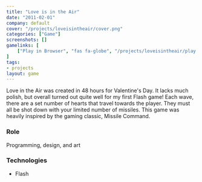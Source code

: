 ```yaml
---
title: "Love is in the Air"
date: "2011-02-01"
company: default
cover: "/projects/loveisintheair/cover.png"
categories: ["Game"]
screenshots: []
gamelinks: [
    ["Play in Browser", "fas fa-globe", "/projects/loveisintheair/play.html"],
]
tags:
- projects
layout: game
---
```


Love in the Air was created in 48 hours for Valentine's Day. It lacks much polish, but overall turned out quite well for my first Flash game! Each wave, there are a set number of hearts that travel towards the player. They must all be shot down with your limited number of missiles. This game was heavily inspired by the gaming classic, Missile Command.

### Role
Programming, design, and art

### Technologies
* Flash
